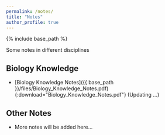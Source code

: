 ```yaml
---
permalink: /notes/
title: "Notes"
author_profile: true
---
```

{% include base_path %}

Some notes in different disciplines

## Biology Knowledge
- [Biology Knowledge Notes]({{ base_path }}/files/Biology_Knowledge_Notes.pdf){:download="Biology_Knowledge_Notes.pdf"} (Updating ...)

## Other Notes
- More notes will be added here...



